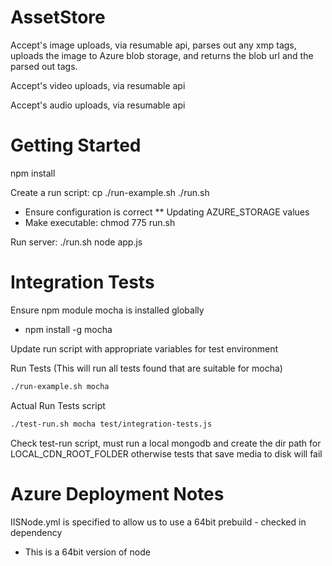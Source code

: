 AssetStore
==========

Accept's image uploads, via resumable api, parses out any xmp tags, uploads the image to Azure blob storage, and returns the blob url and the parsed out tags.

Accept's video uploads, via resumable api

Accept's audio uploads, via resumable api


Getting Started
==========

npm install


Create a run script: cp ./run-example.sh ./run.sh
* Ensure configuration is correct
** Updating AZURE_STORAGE values
* Make executable: chmod 775 run.sh


Run server: ./run.sh node app.js


Integration Tests
==========

Ensure npm module mocha is installed globally
* npm install -g mocha

Update run script with appropriate variables for test environment

Run Tests (This will run all tests found that are suitable for mocha)
```bash
./run-example.sh mocha
```

Actual Run Tests script
```bash
./test-run.sh mocha test/integration-tests.js
```

Check test-run script, must run a local mongodb and create the dir path for LOCAL_CDN_ROOT_FOLDER otherwise tests that save media to disk will fail

Azure Deployment Notes
===========

IISNode.yml is specified to allow us to use a 64bit prebuild - checked in dependency
- This is a 64bit version of node


